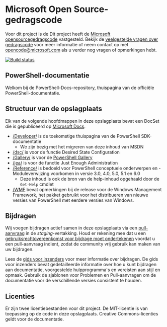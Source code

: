 # <a name="microsoft-open-source-code-of-conduct"></a>Microsoft Open Source-gedragscode

Voor dit project is de Dit project heeft de [Microsoft opensourcegedragscode](https://opensource.microsoft.com/codeofconduct/) vastgesteld.
Bekijk de [veelgestelde vragen over gedragscode](https://opensource.microsoft.com/codeofconduct/faq/) voor meer informatie of neem contact op met [opencode@microsoft.com](mailto:opencode@microsoft.com) als u verder nog vragen of opmerkingen hebt.

[![Build status](https://ci.appveyor.com/api/projects/status/onshefxnc4g4pv87/branch/staging?svg=true)](https://ci.appveyor.com/project/PowerShell/powershell-docs/branch/staging)

## <a name="powershell-documentation"></a>PowerShell-documentatie

Welkom bij de PowerShell-Docs-repository, thuispagina van de officiële PowerShell-documentatie.

## <a name="repository-structure"></a>Structuur van de opslagplaats

Elk van de volgende hoofdmappen in deze opslagplaats bevat een DocSet die is gepubliceerd op [Microsoft Docs](https://docs.microsoft.com/powershell).

- [/Developer/](https://docs.microsoft.com/powershell/developer/) is de toekomstige thuispagina van de PowerShell SDK-documentatie
  - We zijn bezig met het migreren van deze inhoud van MSDN
- [/dsc/](https://docs.microsoft.com/powershell/dsc/) is voor de functie Desired State Configuration
- [/Gallery/](https://docs.microsoft.com/powershell/gallery) is voor de [PowerShell Gallery](https://www.powershellgallery.com/)
- [/jea/](https://docs.microsoft.com/powershell/jea/) is voor de functie Just Enough Administration
- [/Reference/](https://docs.microsoft.com/powershell/scripting/) is bedoeld voor PowerShell conceptuele onderwerpen en -Moduleverwijzing voorkomen in versie 3.0, 4.0, 5.0, 5.1 en 6.0
  - Deze inhoud is ook de bron van de help-inhoud opgehaald door de `Get-Help` cmdlet
- [/WMF](https://docs.microsoft.com/powershell/wmf/readme) bevat opmerkingen bij de release voor de Windows Management Framework, het pakket gebruikt voor het distribueren van nieuwe versies van PowerShell met eerdere versies van Windows.

## <a name="contributing"></a>Bijdragen

Wij voegen bijdragen actief samen in deze opslagplaats via een [pull-aanvraag](https://help.github.com/articles/using-pull-requests/) in de *staging*-vertakking. Houd er rekening mee dat u een [gebruiksrechtovereenkomst voor bijdrage moet ondertekenen](https://cla.microsoft.com/) voordat u een pull-aanvraag indient, zodat de community vrij gebruik kan maken van uw bijdragen.

Lees de [gids voor inzenders](CONTRIBUTING.md) voor meer informatie over bijdragen. De gids voor inzenders bevat gedetailleerde informatie over hoe u kunt bijdragen aan documentatie, voorgestelde hulpprogramma's en vereisten aan stijl en opmaak. Gebruik de sjablonen voor Problemen en Pull-aanvragen om de documentatie voor de verschillende versies consistent te houden.

## <a name="licenses"></a>Licenties

Er zijn twee licentiebestanden voor dit project.
De MIT-licentie is van toepassing op de code in deze opslagplaats.
Creative Commons-licenties geldt voor de documentatie.

